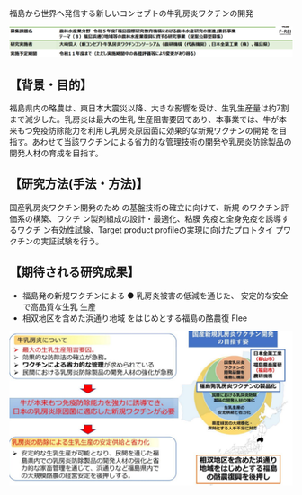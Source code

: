 福島から世界へ発信する新しいコンセブトの牛乳房炎ワクチンの開発

![](_page_0_Picture_1.jpeg)

## 【背景・目的】

福島県内の略農は、東日本大震災以降、大きな影響を受け、生乳生産量は約7割まで減少した。乳房炎は最大の生乳 生産阻害要因であり、本事業では、牛が本来もつ免疫防除能力を利用し乳房炎原因菌に効果的な新規ワクチンの開発 を目指す。あわせて当該ワクチンによる省力的な管理技術の開発や乳房炎防除製品の開発人材の育成を目指す。

## 【研究方法(手法・方法)】

国産乳房炎ワクチン開発のため の基盤技術の確立に向けて、新規 のワクチン評価系の構築、ワクチ ン製剤組成の設計・最適化、粘膜 免疫と全身免疫を誘導するワクチ ン有効性試験、Target product profileの実現に向けたプロトタイ プワクチンの実証試験を行う。

## 【期待される研究成果】

- 福島発の新規ワクチンによる ● 乳房炎被害の低減を通じた、 安定的な安全で高品質な生乳 生産
- 相双地区を含めた浜通り地域 をはじめとする福島の酪農復 Flee

![](_page_0_Picture_9.jpeg)

